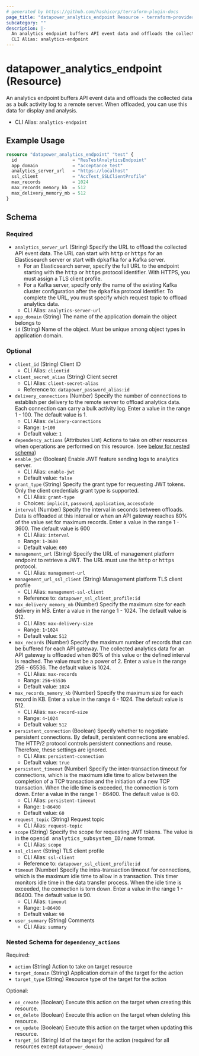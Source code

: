 ```yaml
---
# generated by https://github.com/hashicorp/terraform-plugin-docs
page_title: "datapower_analytics_endpoint Resource - terraform-provider-datapower"
subcategory: ""
description: |-
  An analytics endpoint buffers API event data and offloads the collected data as a bulk activity log to a remote server. When offloaded, you can use this data for display and analysis.
  CLI Alias: analytics-endpoint
---
```


# datapower_analytics_endpoint (Resource)

An analytics endpoint buffers API event data and offloads the collected data as a bulk activity log to a remote server. When offloaded, you can use this data for display and analysis.
  - CLI Alias: `analytics-endpoint`

## Example Usage

```terraform
resource "datapower_analytics_endpoint" "test" {
  id                     = "ResTestAnalyticsEndpoint"
  app_domain             = "acceptance_test"
  analytics_server_url   = "https://localhost"
  ssl_client             = "AccTest_SSLClientProfile"
  max_records            = 1024
  max_records_memory_kb  = 512
  max_delivery_memory_mb = 512
}
```

<!-- schema generated by tfplugindocs -->
## Schema

### Required

- `analytics_server_url` (String) Specify the URL to offload the collected API event data. The URL can start with <tt>http</tt> or <tt>https</tt> for an Elasticsearch server or start with <tt>dpkafka</tt> for a Kafka server. <ul><li>For an Elasticsearch server, specify the full URL to the endpoint starting with the <tt>http</tt> or <tt>https</tt> protocol identifier. With HTTPS, you must assign a TLS client profile.</li><li>For a Kafka server, specify only the name of the existing Kafka cluster configuration after the <tt>dpkafka</tt> protocol identifier. To complete the URL, you must specify which request topic to offload analytics data.</li></ul>
  - CLI Alias: `analytics-server-url`
- `app_domain` (String) The name of the application domain the object belongs to
- `id` (String) Name of the object. Must be unique among object types in application domain.

### Optional

- `client_id` (String) Client ID
  - CLI Alias: `clientid`
- `client_secret_alias` (String) Client secret
  - CLI Alias: `client-secret-alias`
  - Reference to: `datapower_password_alias:id`
- `delivery_connections` (Number) Specify the number of connections to establish per delivery to the remote server to offload analytics data. Each connection can carry a bulk activity log. Enter a value in the range 1 - 100. The default value is 1.
  - CLI Alias: `delivery-connections`
  - Range: `1`-`100`
  - Default value: `1`
- `dependency_actions` (Attributes List) Actions to take on other resources when operations are performed on this resource. (see [below for nested schema](#nestedatt--dependency_actions))
- `enable_jwt` (Boolean) Enable JWT feature sending logs to analytics server.
  - CLI Alias: `enable-jwt`
  - Default value: `false`
- `grant_type` (String) Specify the grant type for requesting JWT tokens. Only the client credentials grant type is supported.
  - CLI Alias: `grant-type`
  - Choices: `implicit`, `password`, `application`, `accessCode`
- `interval` (Number) Specify the interval in seconds between offloads. Data is offloaded at this interval or when an API gateway reaches 80% of the value set for maximum records. Enter a value in the range 1 - 3600. The default value is 600
  - CLI Alias: `interval`
  - Range: `1`-`3600`
  - Default value: `600`
- `management_url` (String) Specify the URL of management platform endpoint to retrieve a JWT. The URL must use the <tt>http</tt> or <tt>https</tt> protocol.
  - CLI Alias: `management-url`
- `management_url_ssl_client` (String) Management platform TLS client profile
  - CLI Alias: `management-ssl-client`
  - Reference to: `datapower_ssl_client_profile:id`
- `max_delivery_memory_mb` (Number) Specify the maximum size for each delivery in MB. Enter a value in the range 1 - 1024. The default value is 512.
  - CLI Alias: `max-delivery-size`
  - Range: `1`-`1024`
  - Default value: `512`
- `max_records` (Number) Specify the maximum number of records that can be buffered for each API gateway. The collected analytics data for an API gateway is offloaded when 80% of this value or the defined interval is reached. The value must be a power of 2. Enter a value in the range 256 - 65536. The default value is 1024.
  - CLI Alias: `max-records`
  - Range: `256`-`65536`
  - Default value: `1024`
- `max_records_memory_kb` (Number) Specify the maximum size for each record in KB. Enter a value in the range 4 - 1024. The default value is 512.
  - CLI Alias: `max-record-size`
  - Range: `4`-`1024`
  - Default value: `512`
- `persistent_connection` (Boolean) Specify whether to negotiate persistent connections. By default, persistent connections are enabled. The HTTP/2 protocol controls persistent connections and reuse. Therefore, these settings are ignored.
  - CLI Alias: `persistent-connection`
  - Default value: `true`
- `persistent_timeout` (Number) Specify the inter-transaction timeout for connections, which is the maximum idle time to allow between the completion of a TCP transaction and the initiation of a new TCP transaction. When the idle time is exceeded, the connection is torn down. Enter a value in the range 1 - 86400. The default value is 60.
  - CLI Alias: `persistent-timeout`
  - Range: `1`-`86400`
  - Default value: `60`
- `request_topic` (String) Request topic
  - CLI Alias: `request-topic`
- `scope` (String) Specify the scope for requesting JWT tokens. The value is in the <tt>openid analytics_subsystem_ID/name</tt> format.
  - CLI Alias: `scope`
- `ssl_client` (String) TLS client profile
  - CLI Alias: `ssl-client`
  - Reference to: `datapower_ssl_client_profile:id`
- `timeout` (Number) Specify the intra-transaction timeout for connections, which is the maximum idle time to allow in a transaction. This timer monitors idle time in the data transfer process. When the idle time is exceeded, the connection is torn down. Enter a value in the range 1 - 86400. The default value is 90.
  - CLI Alias: `timeout`
  - Range: `1`-`86400`
  - Default value: `90`
- `user_summary` (String) Comments
  - CLI Alias: `summary`

<a id="nestedatt--dependency_actions"></a>
### Nested Schema for `dependency_actions`

Required:

- `action` (String) Action to take on target resource
- `target_domain` (String) Application domain of the target for the action
- `target_type` (String) Resource type of the target for the action

Optional:

- `on_create` (Boolean) Execute this action on the target when creating this resource.
- `on_delete` (Boolean) Execute this action on the target when deleting this resource.
- `on_update` (Boolean) Execute this action on the target when updating this resource.
- `target_id` (String) Id of the target for the action (required for all resources except `datapower_domain`)
